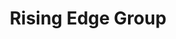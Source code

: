 ---
title: Rising Edge Group
description: 
bg_image:
logo:
layout: career-fair-company
subtitle: 
social:
  website: 'https://risingedgegroup.com/'
draft: true
---